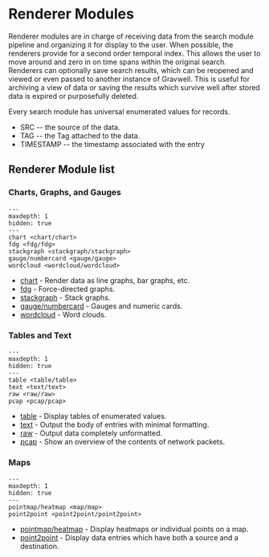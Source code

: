 # Renderer Modules

Renderer modules are in charge of receiving data from the search module pipeline and organizing it for display to the user. When possible, the renderers provide for a second order temporal index. This allows the user to move around and zero in on time spans within the original search. Renderers can optionally save search results, which can be reopened and viewed or even passed to another instance of Gravwell. This is useful for archiving a view of data or saving the results which survive well after stored data is expired or purposefully deleted.

Every search module has universal enumerated values for records.

* SRC -- the source of the data.
* TAG -- the Tag attached to the data.
* TIMESTAMP -- the timestamp associated with the entry

## Renderer Module list

### Charts, Graphs, and Gauges

```{toctree}
---
maxdepth: 1
hidden: true
---
chart <chart/chart>
fdg <fdg/fdg>
stackgraph <stackgraph/stackgraph>
gauge/numbercard <gauge/gauge>
wordcloud <wordcloud/wordcloud>
```

* [chart](chart/chart) - Render data as line graphs, bar graphs, etc.
* [fdg](fdg/fdg) - Force-directed graphs.
* [stackgraph](stackgraph/stackgraph) - Stack graphs.
* [gauge/numbercard](gauge/gauge) - Gauges and numeric cards.
* [wordcloud](wordcloud/wordcloud) - Word clouds.

### Tables and Text

```{toctree}
---
maxdepth: 1
hidden: true
---
table <table/table>
text <text/text>
raw <raw/raw>
pcap <pcap/pcap>
```

* [table](table/table) - Display tables of enumerated values.
* [text](text/text) - Output the body of entries with minimal formatting.
* [raw](raw/raw) - Output data completely unformatted.
* [pcap](pcap/pcap) - Show an overview of the contents of network packets.

### Maps

```{toctree}
---
maxdepth: 1
hidden: true
---
pointmap/heatmap <map/map>
point2point <point2point/point2point>
```

* [pointmap/heatmap](map/map) - Display heatmaps or individual points on a map.
* [point2point](point2point/point2point) - Display data entries which have both a source and a destination.
